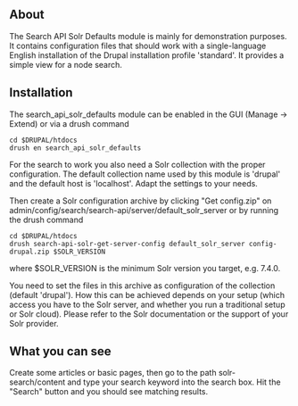 About
-----

The Search API Solr Defaults module is mainly for demonstration purposes.
It contains configuration files that should work with a single-language English
installation of the Drupal installation profile 'standard'.
It provides a simple view for a node search.


Installation
------------

The search_api_solr_defaults module can be enabled in the GUI (Manage -> Extend) or via a drush command

```
cd $DRUPAL/htdocs
drush en search_api_solr_defaults
```

For the search to work you also need a Solr collection with the proper configuration.
The default collection name used by this module is 'drupal' and the default host is 'localhost'.
Adapt the settings to your needs.

Then create a Solr configuration archive by clicking "Get config.zip" on
admin/config/search/search-api/server/default_solr_server or by
running the drush command
```
cd $DRUPAL/htdocs
drush search-api-solr-get-server-config default_solr_server config-drupal.zip $SOLR_VERSION
```
where $SOLR_VERSION is the minimum Solr version you target, e.g. 7.4.0.

You need to set the files in this archive as configuration of the collection (default 'drupal').
How this can be achieved depends on your setup (which access you have to the Solr server,
and whether you run a traditional setup or Solr cloud).  Please refer to the Solr
documentation or the support of your Solr provider.


What you can see
----------------

Create some articles or basic pages, then go to the path solr-search/content
and type your search keyword into the search box.
Hit the "Search" button and you should see matching results.
